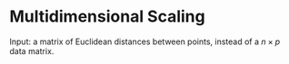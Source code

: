 # Multidimensional Scaling

Input: a matrix of Euclidean distances between points, instead of a $n \times p$ data matrix.
